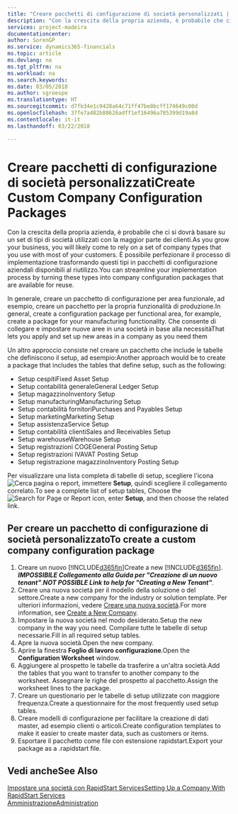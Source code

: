 ```yaml
---
title: "Creare pacchetti di configurazione di società personalizzati | Documenti Microsoft"
description: "Con la crescita della propria azienda, è probabile che ci si dovrà basare su un set di tipi di società utilizzati con la maggior parte dei clienti. È possibile perfezionare il processo di implementazione trasformando questi tipi in pacchetti di configurazione aziendali disponibili al riutilizzo."
services: project-madeira
documentationcenter: 
author: SorenGP
ms.service: dynamics365-financials
ms.topic: article
ms.devlang: na
ms.tgt_pltfrm: na
ms.workload: na
ms.search.keywords: 
ms.date: 03/05/2018
ms.author: sgroespe
ms.translationtype: HT
ms.sourcegitcommit: d7fb34e1c9428a64c71ff47be8bcff174649c00d
ms.openlocfilehash: 37fe7a482b88626adff1ef16496a785399d19a8d
ms.contentlocale: it-it
ms.lasthandoff: 03/22/2018

---
```

# <a name="create-custom-company-configuration-packages"></a><span data-ttu-id="52dab-104">Creare pacchetti di configurazione di società personalizzati</span><span class="sxs-lookup"><span data-stu-id="52dab-104">Create Custom Company Configuration Packages</span></span>
<span data-ttu-id="52dab-105">Con la crescita della propria azienda, è probabile che ci si dovrà basare su un set di tipi di società utilizzati con la maggior parte dei clienti.</span><span class="sxs-lookup"><span data-stu-id="52dab-105">As you grow your business, you will likely come to rely on a set of company types that you use with most of your customers.</span></span> <span data-ttu-id="52dab-106">È possibile perfezionare il processo di implementazione trasformando questi tipi in pacchetti di configurazione aziendali disponibili al riutilizzo.</span><span class="sxs-lookup"><span data-stu-id="52dab-106">You can streamline your implementation process by turning these types into company configuration packages that are available for reuse.</span></span>  

<span data-ttu-id="52dab-107">In generale, creare un pacchetto di configurazione per area funzionale, ad esempio, creare un pacchetto per la propria funzionalità di produzione.</span><span class="sxs-lookup"><span data-stu-id="52dab-107">In general, create a configuration package per functional area, for example, create a package for your manufacturing functionality.</span></span> <span data-ttu-id="52dab-108">Che consente di collegare e impostare nuove aree in una società in base alla necessità</span><span class="sxs-lookup"><span data-stu-id="52dab-108">That lets you apply and set up new areas in a company as you need them</span></span>  

<span data-ttu-id="52dab-109">Un altro approccio consiste nel creare un pacchetto che include le tabelle che definiscono il setup, ad esempio:</span><span class="sxs-lookup"><span data-stu-id="52dab-109">Another approach would be to create a package that includes the tables that define setup, such as the following:</span></span>  

-   <span data-ttu-id="52dab-110">Setup cespiti</span><span class="sxs-lookup"><span data-stu-id="52dab-110">Fixed Asset Setup</span></span>  
-   <span data-ttu-id="52dab-111">Setup contabilità generale</span><span class="sxs-lookup"><span data-stu-id="52dab-111">General Ledger Setup</span></span>  
-   <span data-ttu-id="52dab-112">Setup magazzino</span><span class="sxs-lookup"><span data-stu-id="52dab-112">Inventory Setup</span></span>  
-   <span data-ttu-id="52dab-113">Setup manufacturing</span><span class="sxs-lookup"><span data-stu-id="52dab-113">Manufacturing Setup</span></span>  
-   <span data-ttu-id="52dab-114">Setup contabilità fornitori</span><span class="sxs-lookup"><span data-stu-id="52dab-114">Purchases and Payables Setup</span></span>  
-   <span data-ttu-id="52dab-115">Setup marketing</span><span class="sxs-lookup"><span data-stu-id="52dab-115">Marketing Setup</span></span>  
-   <span data-ttu-id="52dab-116">Setup assistenza</span><span class="sxs-lookup"><span data-stu-id="52dab-116">Service Setup</span></span>  
-   <span data-ttu-id="52dab-117">Setup contabilità clienti</span><span class="sxs-lookup"><span data-stu-id="52dab-117">Sales and Receivables Setup</span></span>  
-   <span data-ttu-id="52dab-118">Setup warehouse</span><span class="sxs-lookup"><span data-stu-id="52dab-118">Warehouse Setup</span></span>  
-   <span data-ttu-id="52dab-119">Setup registrazioni COGE</span><span class="sxs-lookup"><span data-stu-id="52dab-119">General Posting Setup</span></span>  
-   <span data-ttu-id="52dab-120">Setup registrazioni IVA</span><span class="sxs-lookup"><span data-stu-id="52dab-120">VAT Posting Setup</span></span>  
-   <span data-ttu-id="52dab-121">Setup registrazione magazzino</span><span class="sxs-lookup"><span data-stu-id="52dab-121">Inventory Posting Setup</span></span>  

<span data-ttu-id="52dab-122">Per visualizzare una lista completa di tabelle di setup, scegliere l'icona ![Cerca pagina o report](media/ui-search/search_small.png "icona Cerca pagina o report"), immettere **Setup**, quindi scegliere il collegamento correlato.</span><span class="sxs-lookup"><span data-stu-id="52dab-122">To see a complete list of setup tables, Choose the ![Search for Page or Report](media/ui-search/search_small.png "Search for Page or Report icon") icon, enter **Setup**, and then choose the related link.</span></span>  

## <a name="to-create-a-custom-company-configuration-package"></a><span data-ttu-id="52dab-123">Per creare un pacchetto di configurazione di società personalizzato</span><span class="sxs-lookup"><span data-stu-id="52dab-123">To create a custom company configuration package</span></span>  
1.  <span data-ttu-id="52dab-124">Creare un nuovo [!INCLUDE[d365fin](includes/d365fin_md.md)]</span><span class="sxs-lookup"><span data-stu-id="52dab-124">Create a new [!INCLUDE[d365fin](includes/d365fin_md.md)].</span></span> <span data-ttu-id="52dab-125">***IMPOSSIBILE Collegamento alla Guida per "Creazione di un nuovo tenant"***.</span><span class="sxs-lookup"><span data-stu-id="52dab-125">***NOT POSSIBLE Link to help for "Creating a New Tenant"***.</span></span>   
2.  <span data-ttu-id="52dab-126">Creare una nuova società per il modello della soluzione o del settore.</span><span class="sxs-lookup"><span data-stu-id="52dab-126">Create a new company for the industry or solution template.</span></span> <span data-ttu-id="52dab-127">Per ulteriori informazioni, vedere [Creare una nuova società](admin-how-to-create-a-new-company.md).</span><span class="sxs-lookup"><span data-stu-id="52dab-127">For more information, see [Create a New Company](admin-how-to-create-a-new-company.md).</span></span>  
3.  <span data-ttu-id="52dab-128">Impostare la nuova società nel modo desiderato.</span><span class="sxs-lookup"><span data-stu-id="52dab-128">Setup the new company in the way you need.</span></span> <span data-ttu-id="52dab-129">Compilare tutte le tabelle di setup necessarie.</span><span class="sxs-lookup"><span data-stu-id="52dab-129">Fill in all required setup tables.</span></span>  
4.  <span data-ttu-id="52dab-130">Apre la nuova società.</span><span class="sxs-lookup"><span data-stu-id="52dab-130">Open the new company.</span></span>
5. <span data-ttu-id="52dab-131">Aprire la finestra **Foglio di lavoro configurazione**.</span><span class="sxs-lookup"><span data-stu-id="52dab-131">Open the **Configuration Worksheet** window.</span></span>  
6.  <span data-ttu-id="52dab-132">Aggiungere al prospetto le tabelle da trasferire a un'altra società.</span><span class="sxs-lookup"><span data-stu-id="52dab-132">Add the tables that you want to transfer to another company to the worksheet.</span></span> <span data-ttu-id="52dab-133">Assegnare le righe del prospetto al pacchetto.</span><span class="sxs-lookup"><span data-stu-id="52dab-133">Assign the worksheet lines to the package.</span></span>  
7.  <span data-ttu-id="52dab-134">Creare un questionario per le tabelle di setup utilizzate con maggiore frequenza.</span><span class="sxs-lookup"><span data-stu-id="52dab-134">Create a questionnaire for the most frequently used setup tables.</span></span>  
8.  <span data-ttu-id="52dab-135">Creare modelli di configurazione per facilitare la creazione di dati master, ad esempio clienti o articoli.</span><span class="sxs-lookup"><span data-stu-id="52dab-135">Create configuration templates to make it easier to create master data, such as customers or items.</span></span>  
9.  <span data-ttu-id="52dab-136">Esportare il pacchetto come file con estensione rapidstart.</span><span class="sxs-lookup"><span data-stu-id="52dab-136">Export your package as a .rapidstart file.</span></span>  

## <a name="see-also"></a><span data-ttu-id="52dab-137">Vedi anche</span><span class="sxs-lookup"><span data-stu-id="52dab-137">See Also</span></span>  
[<span data-ttu-id="52dab-138">Impostare una società con RapidStart Services</span><span class="sxs-lookup"><span data-stu-id="52dab-138">Setting Up a Company With RapidStart Services</span></span>](admin-set-up-a-company-with-rapidstart.md)  
[<span data-ttu-id="52dab-139">Amministrazione</span><span class="sxs-lookup"><span data-stu-id="52dab-139">Administration</span></span>](admin-setup-and-administration.md)

